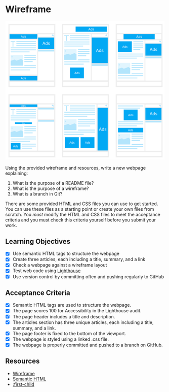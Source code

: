 # Wireframe

![Wireframe](./wireframe.png)

Using the provided wireframe and resources, write a new webpage explaining:

1. What is the purpose of a README file?
1. What is the purpose of a wireframe?
1. What is a branch in Git?

There are some provided HTML and CSS files you can use to get started. You can use these files as a starting point or create your own files from scratch. You _must_ modify the HTML and CSS files to meet the acceptance criteria and you must check this criteria yourself before you submit your work.

## Learning Objectives

<!--{{<objectives>}}>-->

- [X] Use semantic HTML tags to structure the webpage
- [X] Create three articles, each including a title, summary, and a link
- [x] Check a webpage against a wireframe layout
- [X] Test web code using [Lighthouse](https://programming.codeyourfuture.io/guides/testing/lighthouse)
- [X] Use version control by committing often and pushing regularly to GitHub
<!--{{</objectives>}}>-->

## Acceptance Criteria

- [X] Semantic HTML tags are used to structure the webpage.
- [X] The page scores 100 for Accessibility in the Lighthouse audit.
- [X] The page header includes a title and description.
- [X] The articles section has three unique articles, each including a title, summary, and a link.
- [X] The page footer is fixed to the bottom of the viewport.
- [X] The webpage is styled using a linked .css file.
- [X] The webpage is properly committed and pushed to a branch on GitHub.

## Resources

- [Wireframe](https://www.productplan.com/glossary/wireframe/)
- [Semantic HTML](https://www.w3schools.com/html/html5_semantic_elements.asp)
- [:first-child](https://developer.mozilla.org/en-US/docs/Web/CSS/:first-child)

